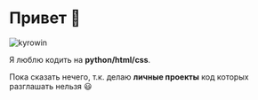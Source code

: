 # Привет 👋

![kyrowin](https://github.com/kyrowin/Kyrowin-BIO/blob/main/banner.png)

Я люблю кодить на **python/html/css**.

Пока сказать нечего, т.к. делаю **личные проекты**
код которых разглашать нельзя 😃

